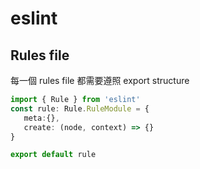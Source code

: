 # eslint

## Rules file
每一個 rules file 都需要遵照 export structure
```ts
import { Rule } from 'eslint'
const rule: Rule.RuleModule = {
   meta:{},
   create: (node, context) => {}
}

export default rule
```